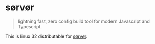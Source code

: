 # sørvør

> lightning fast, zero config build tool for modern Javascript and Typescript.

This is linux 32 distributable for [sørvør](https://github.com/osdevisnot/sorvor).
